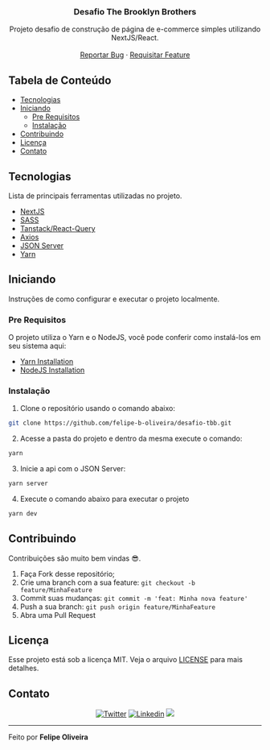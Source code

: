 <!-- LOGO -->
<br />
<p align="center">
  <h3 align="center">Desafio The Brooklyn Brothers</h3>

  <p align="center">
    Projeto desafio de construção de página de e-commerce simples utilizando NextJS/React.
    <br />
    <br />
    <a href="https://github.com/felipe-b-oliveira/desafio-mezza-frontend/issues">Reportar Bug</a>
    ·
    <a href="https://github.com/felipe-b-oliveira/desafio-mezza-frontend/issues">Requisitar Feature</a>
  </p>
</p>

<!-- TABELA DE CONTEÚDO -->
## Tabela de Conteúdo

* [Tecnologias](#tecnologias)
* [Iniciando](#iniciando)
  * [Pre Requisitos](#pre-requisitos)
  * [Instalação](#instalação)
* [Contribuindo](#contribuindo)
* [Licença](#licença)
* [Contato](#contato)

<!-- SOBRE O PROJETO -->
## Tecnologias

Lista de principais ferramentas utilizadas no projeto. 

* [NextJS](https://nextjs.org/)
* [SASS](https://sass-lang.com/)
* [Tanstack/React-Query](https://tanstack.com/query/latest)
* [Axios](https://axios-http.com/ptbr/)
* [JSON Server](https://www.npmjs.com/package/json-server)
* [Yarn](https://yarnpkg.com/)

<!-- INNICIANDO -->
## Iniciando

Instruções de como configurar e executar o projeto localmente.

### Pre Requisitos

O projeto utiliza o Yarn e o NodeJS, você pode conferir como instalá-los em seu sistema aqui:
* [Yarn Installation](https://classic.yarnpkg.com/en/docs/install/)
* [NodeJS Installation](https://nodejs.org/en)

### Instalação

1. Clone o repositório usando o comando abaixo:
```sh
git clone https://github.com/felipe-b-oliveira/desafio-tbb.git
```
2. Acesse a pasta do projeto e dentro da mesma execute o comando: 
```sh
yarn
```
3. Inicie a api com o JSON Server: 
```sh
yarn server
```
4. Execute o comando abaixo para executar o projeto
```sh
yarn dev
```

<!-- CONTRIBUTING -->
## Contribuindo

Contribuições são muito bem vindas 😎.

1. Faça Fork desse repositório;
2. Crie uma branch com a sua feature: `git checkout -b feature/MinhaFeature`
3. Commit suas mudanças: `git commit -m 'feat: Minha nova feature'`
4. Push a sua branch: `git push origin feature/MinhaFeature`
5. Abra uma Pull Request

<!-- LICENÇA -->
## Licença

Esse projeto está sob a licença MIT. Veja o arquivo [LICENSE](LICENSE) para mais detalhes.

<!-- CONTATO -->
## Contato

<p align="center">

 <a href="https://twitter.com/FelipeOliveir9" target="_blank" >
     <img alt="Twitter" src="https://img.shields.io/badge/-Twitter-9cf?style=flat-square&logo=Twitter&logoColor=white"></a>

  <a href="https://www.linkedin.com/in/felipe-oliveira-417376100/" target="_blank" >
    <img alt="Linkedin" src="https://img.shields.io/badge/-Linkedin-blue?style=flat-square&logo=Linkedin&logoColor=white"></a>

  <a href="mailto:felipe.boliveira@outlook.com" alt="Gmail">
    <img src="https://img.shields.io/badge/-felipe.boliveira@outlook.com-0078D4?style=flat-square&labelColor=0078D4&logo=gmail&logoColor=white&link=felipe.boliveira@outlook.com"/></a>

</p>

---

Feito por **Felipe Oliveira**

<!-- MARKDOWN LINKS & IMAGES -->
<!-- https://www.markdownguide.org/basic-syntax/#reference-style-links -->
[site-panvel-01]: https://github.com/felipe-b-oliveira/desafio-mezza-frontend/blob/main/docs/Images/resolucao_01.jpeg?raw=true
[site-panvel-02]: https://github.com/felipe-b-oliveira/desafio-mezza-frontend/blob/main/docs/Images/resolucao_02.jpeg?raw=true